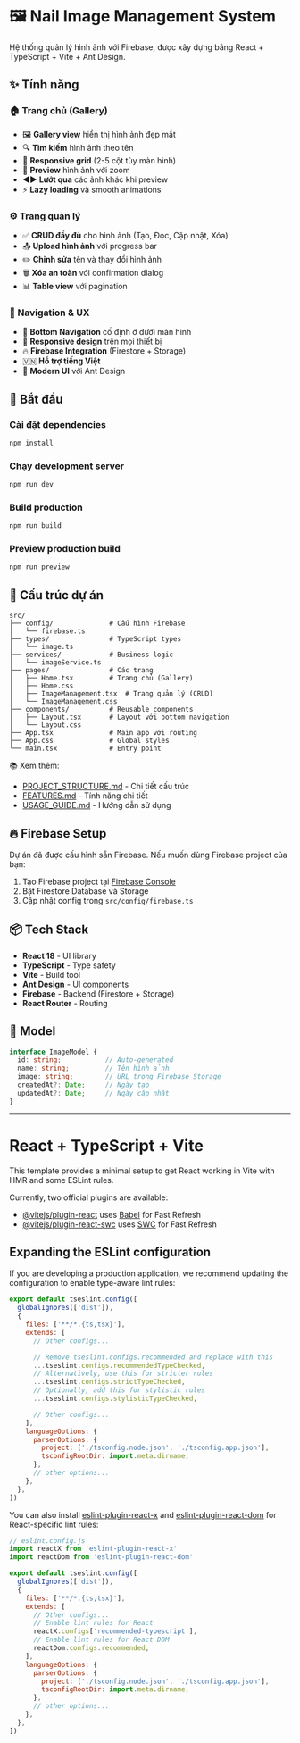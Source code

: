 # 🖼️ Nail Image Management System

Hệ thống quản lý hình ảnh với Firebase, được xây dựng bằng React + TypeScript + Vite + Ant Design.

## ✨ Tính năng

### 🏠 Trang chủ (Gallery)
- 🖼️ **Gallery view** hiển thị hình ảnh đẹp mắt
- 🔍 **Tìm kiếm** hình ảnh theo tên
- 📱 **Responsive grid** (2-5 cột tùy màn hình)
- 🎨 **Preview** hình ảnh với zoom
- ◀▶ **Lướt qua** các ảnh khác khi preview
- ⚡ **Lazy loading** và smooth animations

### ⚙️ Trang quản lý
- ✅ **CRUD đầy đủ** cho hình ảnh (Tạo, Đọc, Cập nhật, Xóa)
- 📤 **Upload hình ảnh** với progress bar
- ✏️ **Chỉnh sửa** tên và thay đổi hình ảnh
- 🗑️ **Xóa an toàn** với confirmation dialog
- 📊 **Table view** với pagination

### 🎯 Navigation & UX
- 📱 **Bottom Navigation** cố định ở dưới màn hình
- 🔄 **Responsive design** trên mọi thiết bị
- 🔥 **Firebase Integration** (Firestore + Storage)
- 🇻🇳 **Hỗ trợ tiếng Việt**
- 🎨 **Modern UI** với Ant Design

## 🚀 Bắt đầu

### Cài đặt dependencies
```bash
npm install
```

### Chạy development server
```bash
npm run dev
```

### Build production
```bash
npm run build
```

### Preview production build
```bash
npm run preview
```

## 📁 Cấu trúc dự án

```
src/
├── config/              # Cấu hình Firebase
│   └── firebase.ts
├── types/               # TypeScript types
│   └── image.ts
├── services/            # Business logic
│   └── imageService.ts
├── pages/               # Các trang
│   ├── Home.tsx         # Trang chủ (Gallery)
│   ├── Home.css
│   ├── ImageManagement.tsx  # Trang quản lý (CRUD)
│   └── ImageManagement.css
├── components/          # Reusable components
│   ├── Layout.tsx       # Layout với bottom navigation
│   └── Layout.css
├── App.tsx              # Main app với routing
├── App.css              # Global styles
└── main.tsx             # Entry point
```

📚 Xem thêm:
- [PROJECT_STRUCTURE.md](./PROJECT_STRUCTURE.md) - Chi tiết cấu trúc
- [FEATURES.md](./FEATURES.md) - Tính năng chi tiết
- [USAGE_GUIDE.md](./USAGE_GUIDE.md) - Hướng dẫn sử dụng

## 🔥 Firebase Setup

Dự án đã được cấu hình sẵn Firebase. Nếu muốn dùng Firebase project của bạn:

1. Tạo Firebase project tại [Firebase Console](https://console.firebase.google.com/)
2. Bật Firestore Database và Storage
3. Cập nhật config trong `src/config/firebase.ts`

## 📦 Tech Stack

- **React 18** - UI library
- **TypeScript** - Type safety
- **Vite** - Build tool
- **Ant Design** - UI components
- **Firebase** - Backend (Firestore + Storage)
- **React Router** - Routing

## 🎯 Model

```typescript
interface ImageModel {
  id: string;           // Auto-generated
  name: string;         // Tên hình ảnh
  image: string;        // URL trong Firebase Storage
  createdAt?: Date;     // Ngày tạo
  updatedAt?: Date;     // Ngày cập nhật
}
```

---

# React + TypeScript + Vite

This template provides a minimal setup to get React working in Vite with HMR and some ESLint rules.

Currently, two official plugins are available:

- [@vitejs/plugin-react](https://github.com/vitejs/vite-plugin-react/blob/main/packages/plugin-react) uses [Babel](https://babeljs.io/) for Fast Refresh
- [@vitejs/plugin-react-swc](https://github.com/vitejs/vite-plugin-react/blob/main/packages/plugin-react-swc) uses [SWC](https://swc.rs/) for Fast Refresh

## Expanding the ESLint configuration

If you are developing a production application, we recommend updating the configuration to enable type-aware lint rules:

```js
export default tseslint.config([
  globalIgnores(['dist']),
  {
    files: ['**/*.{ts,tsx}'],
    extends: [
      // Other configs...

      // Remove tseslint.configs.recommended and replace with this
      ...tseslint.configs.recommendedTypeChecked,
      // Alternatively, use this for stricter rules
      ...tseslint.configs.strictTypeChecked,
      // Optionally, add this for stylistic rules
      ...tseslint.configs.stylisticTypeChecked,

      // Other configs...
    ],
    languageOptions: {
      parserOptions: {
        project: ['./tsconfig.node.json', './tsconfig.app.json'],
        tsconfigRootDir: import.meta.dirname,
      },
      // other options...
    },
  },
])
```

You can also install [eslint-plugin-react-x](https://github.com/Rel1cx/eslint-react/tree/main/packages/plugins/eslint-plugin-react-x) and [eslint-plugin-react-dom](https://github.com/Rel1cx/eslint-react/tree/main/packages/plugins/eslint-plugin-react-dom) for React-specific lint rules:

```js
// eslint.config.js
import reactX from 'eslint-plugin-react-x'
import reactDom from 'eslint-plugin-react-dom'

export default tseslint.config([
  globalIgnores(['dist']),
  {
    files: ['**/*.{ts,tsx}'],
    extends: [
      // Other configs...
      // Enable lint rules for React
      reactX.configs['recommended-typescript'],
      // Enable lint rules for React DOM
      reactDom.configs.recommended,
    ],
    languageOptions: {
      parserOptions: {
        project: ['./tsconfig.node.json', './tsconfig.app.json'],
        tsconfigRootDir: import.meta.dirname,
      },
      // other options...
    },
  },
])
```
